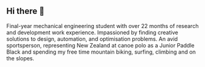 ## Hi there 👋

Final-year mechanical engineering student with over 22 months of research and development work experience. Impassioned by
finding creative solutions to design, automation, and optimisation problems. An avid sportsperson, representing New Zealand
at canoe polo as a Junior Paddle Black and spending my free time mountain biking, surfing, climbing and on the slopes.

<!--
**JagoAlcock/JagoAlcock** is a ✨ _special_ ✨ repository because its `README.md` (this file) appears on your GitHub profile.

Here are some ideas to get you started:

- 🔭 I’m currently working on ...
- 🌱 I’m currently learning ...
- 👯 I’m looking to collaborate on ...
- 🤔 I’m looking for help with ...
- 💬 Ask me about ...
- 📫 How to reach me: ...
- 😄 Pronouns: ...
- ⚡ Fun fact: ...
-->
